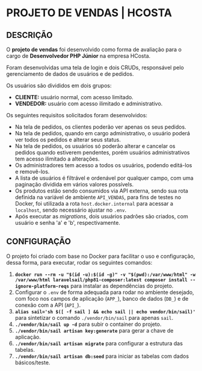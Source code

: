 # PROJETO DE VENDAS | HCOSTA

## DESCRIÇÃO

O **projeto de vendas** foi desenvolvido como forma de avaliação para o cargo de **Desenvolvedor PHP Júnior** na empresa HCosta.

Foram desenvolvidas uma tela de login e dois CRUDs, responsável pelo gerenciamento de dados de usuários e de pedidos.

Os usuários são divididos em dois grupos:
- **CLIENTE:** usuário normal, com acesso limitado.
- **VENDEDOR:** usuário com acesso ilimitado e administrativo.

Os seguintes requisitos solicitados foram desenvolvidos:
- Na tela de pedidos, os clientes poderão ver apenas os seus pedidos.
- Na tela de pedidos, quando em cargo administrativo, o usuário poderá ver todos os pedidos e alterar seus status.
- Na tela de pedidos, os usuários só poderão alterar e cancelar os pedidos quando estiverem pendentes, porém usuários administrativos tem acesso ilimitado a alterações.
- Os administradores tem acesso a todos os usuários, podendo editá-los e removê-los.
- A lista de usuários é filtrável e ordenável por qualquer campo, com uma paginação dividida em vários valores possívels.
- Os produtos estão sendo consumidos via API externa, sendo sua rota definida na variável de ambiente ```API_VENDAS```, para fins de testes no Docker, foi utilizada a rota ```host.docker.internal``` para acessar a ```localhost```, sendo necessário ajustar no ```.env```.
- Após executar as _migrations_, dois usuários padrões são criados, com usuário e senha 'a' e 'b', respectivamente.
  
## CONFIGURAÇÃO

O projeto foi criado com base no Docker para facilitar o uso e configuração, dessa forma, para executar, rodar os seguintes comandos:

1) **```docker run --rm -u "$(id -u):$(id -g)" -v "$(pwd):/var/www/html" -w /var/www/html laravelsail/php81-composer:latest composer install --ignore-platform-reqs```** para instalar as dependências do projeto.
2) Configurar o ```.env``` de forma adequada para rodar no ambiente desejado, com foco nos campos de aplicação (```APP_```), banco de dados (```DB_```) e de conexão com a API (```API_```).
3) **```alias sail='sh $([ -f sail ] && echo sail || echo vendor/bin/sail)'```** para sintetizar o comando ```./vendor/bin/sail``` para apenas ```sail```.
4) **```./vendor/bin/sail up -d```** para subir o container do projeto.
5) **```./vendor/bin/sail artisan key:generate```** para gerar a chave de aplicação.
6) **```./vendor/bin/sail artisan migrate```** para configurar a estrutura das tabelas.
7) **```./vendor/bin/sail artisan db:seed```** para iniciar as tabelas com dados básicos/teste.
